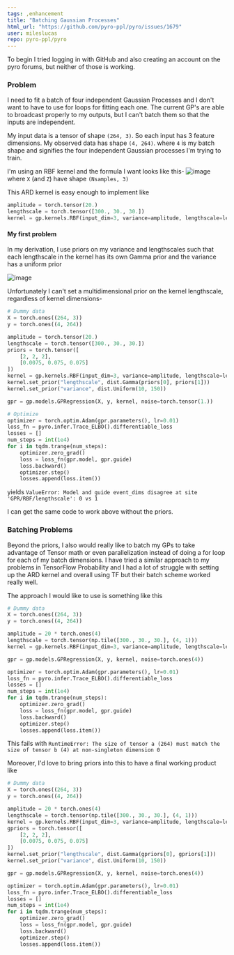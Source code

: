 ```yaml
---
tags: ,enhancement
title: "Batching Gaussian Processes"
html_url: "https://github.com/pyro-ppl/pyro/issues/1679"
user: mileslucas
repo: pyro-ppl/pyro
---
```


To begin I tried logging in with GitHub and also creating an account on the pyro forums, but neither of those is working.

### Problem

I need to fit a batch of four independent Gaussian Processes and I don't want to have to use for loops for fitting each one. The current GP's are able to broadcast properly to my outputs, but I can't batch them so that the inputs are independent.

My input data is a tensor of shape `(264, 3)`. So each input has 3 feature dimensions. My observed data has shape `(4, 264)`. where `4` is my batch shape and signifies the four independent Gaussian processes I'm trying to train.

I'm using an RBF kernel and the formula I want looks like this-
![image](https://user-images.githubusercontent.com/14099459/50254168-b529fa80-03b2-11e9-8f2c-03485500e25c.png)
where `X` (and `Z`) have shape `(Nsamples, 3)`

This ARD kernel is easy enough to implement like
```python
amplitude = torch.tensor(20.)
lengthscale = torch.tensor([300., 30., 30.])
kernel = gp.kernels.RBF(input_dim=3, variance=amplitude, lengthscale=lengthscale)
```
#### My first problem

In my derivation, I use priors on my variance and lengthscales such that each lengthscale in the kernel has its own Gamma prior and the variance has a uniform prior

![image](https://user-images.githubusercontent.com/14099459/50254466-b7d91f80-03b3-11e9-9950-61b05bc81742.png)

Unfortunately I can't set a multidimensional prior on the kernel lengthscale, regardless of kernel dimensions-
```python
# Dummy data
X = torch.ones((264, 3))
y = torch.ones((4, 264)) 

amplitude = torch.tensor(20.)
lengthscale = torch.tensor([300., 30., 30.])
priors = torch.tensor([
    [2, 2, 2], 
    [0.0075, 0.075, 0.075]
])
kernel = gp.kernels.RBF(input_dim=3, variance=amplitude, lengthscale=lengthscale)
kernel.set_prior("lengthscale", dist.Gamma(priors[0], priors[1]))
kernel.set_prior("variance", dist.Uniform(10, 150))

gpr = gp.models.GPRegression(X, y, kernel, noise=torch.tensor(1.))

# Optimize
optimizer = torch.optim.Adam(gpr.parameters(), lr=0.01)
loss_fn = pyro.infer.Trace_ELBO().differentiable_loss
losses = []
num_steps = int(1e4)
for i in tqdm.trange(num_steps):
    optimizer.zero_grad()
    loss = loss_fn(gpr.model, gpr.guide)
    loss.backward()
    optimizer.step()
    losses.append(loss.item())
```
yields `ValueError: Model and guide event_dims disagree at site 'GPR/RBF/lengthscale': 0 vs 1`

I can get the same code to work above without the priors.

### Batching Problems

Beyond the priors, I also would really like to batch my GPs to take advantage of Tensor math or even parallelization instead of doing a for loop for each of my batch dimensions. I have tried a similar approach to my problems in TensorFlow Probability and I had a lot of struggle with setting up the ARD kernel and overall using TF but their batch scheme worked really well. 

The approach I would like to use is something like this
```python
# Dummy data
X = torch.ones((264, 3))
y = torch.ones((4, 264)) 

amplitude = 20 * torch.ones(4)
lengthscale = torch.tensor(np.tile([300., 30., 30.], (4, 1)))
kernel = gp.kernels.RBF(input_dim=3, variance=amplitude, lengthscale=lengthscale)

gpr = gp.models.GPRegression(X, y, kernel, noise=torch.ones(4))

optimizer = torch.optim.Adam(gpr.parameters(), lr=0.01)
loss_fn = pyro.infer.Trace_ELBO().differentiable_loss
losses = []
num_steps = int(1e4)
for i in tqdm.trange(num_steps):
    optimizer.zero_grad()
    loss = loss_fn(gpr.model, gpr.guide)
    loss.backward()
    optimizer.step()
    losses.append(loss.item())
```

This fails with `RuntimeError: The size of tensor a (264) must match the size of tensor b (4) at non-singleton dimension 0`

Moreover, I'd love to bring priors into this to have a final working product like
```python
# Dummy data
X = torch.ones((264, 3))
y = torch.ones((4, 264)) 

amplitude = 20 * torch.ones(4)
lengthscale = torch.tensor(np.tile([300., 30., 30.], (4, 1)))
kernel = gp.kernels.RBF(input_dim=3, variance=amplitude, lengthscale=lengthscale)
gpriors = torch.tensor([
    [2, 2, 2], 
    [0.0075, 0.075, 0.075]
])
kernel.set_prior("lengthscale", dist.Gamma(gpriors[0], gpriors[1]))
kernel.set_prior("variance", dist.Uniform(10, 150))

gpr = gp.models.GPRegression(X, y, kernel, noise=torch.ones(4))

optimizer = torch.optim.Adam(gpr.parameters(), lr=0.01)
loss_fn = pyro.infer.Trace_ELBO().differentiable_loss
losses = []
num_steps = int(1e4)
for i in tqdm.trange(num_steps):
    optimizer.zero_grad()
    loss = loss_fn(gpr.model, gpr.guide)
    loss.backward()
    optimizer.step()
    losses.append(loss.item())
```
